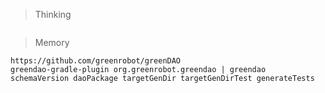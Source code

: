 > Thinking

```

```

> Memory

```
https://github.com/greenrobot/greenDAO
greendao-gradle-plugin org.greenrobot.greendao | greendao schemaVersion daoPackage targetGenDir targetGenDirTest generateTests

```

